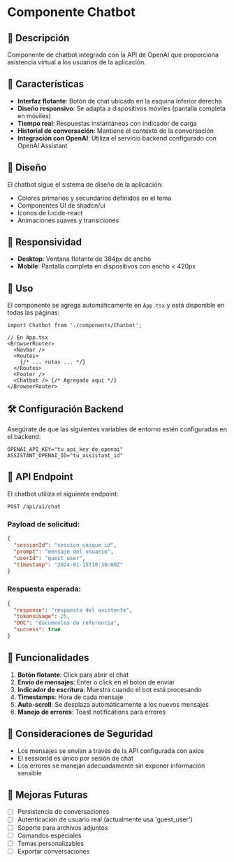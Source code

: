 # Componente Chatbot

## 📝 Descripción

Componente de chatbot integrado con la API de OpenAI que proporciona asistencia virtual a los usuarios de la aplicación.

## 🚀 Características

- **Interfaz flotante**: Botón de chat ubicado en la esquina inferior derecha
- **Diseño responsivo**: Se adapta a dispositivos móviles (pantalla completa en móviles)
- **Tiempo real**: Respuestas instantáneas con indicador de carga
- **Historial de conversación**: Mantiene el contexto de la conversación
- **Integración con OpenAI**: Utiliza el servicio backend configurado con OpenAI Assistant

## 🎨 Diseño

El chatbot sigue el sistema de diseño de la aplicación:
- Colores primarios y secundarios definidos en el tema
- Componentes UI de shadcn/ui
- Iconos de lucide-react
- Animaciones suaves y transiciones

## 📱 Responsividad

- **Desktop**: Ventana flotante de 384px de ancho
- **Mobile**: Pantalla completa en dispositivos con ancho < 420px

## 🔧 Uso

El componente se agrega automáticamente en `App.tsx` y está disponible en todas las páginas:

```tsx
import Chatbot from './components/Chatbot';

// En App.tsx
<BrowserRouter>
  <Navbar />
  <Routes>
    {/* ... rutas ... */}
  </Routes>
  <Footer />
  <Chatbot /> {/* Agregado aquí */}
</BrowserRouter>
```

## 🛠️ Configuración Backend

Asegúrate de que las siguientes variables de entorno estén configuradas en el backend:

```env
OPENAI_API_KEY="tu_api_key_de_openai"
ASSISTANT_OPENAI_ID="tu_assistant_id"
```

## 📡 API Endpoint

El chatbot utiliza el siguiente endpoint:

```
POST /api/ai/chat
```

### Payload de solicitud:
```json
{
  "sessionId": "session_unique_id",
  "prompt": "mensaje del usuario",
  "userId": "guest_user",
  "timestamp": "2024-01-15T10:30:00Z"
}
```

### Respuesta esperada:
```json
{
  "response": "respuesta del asistente",
  "tokensUsage": 25,
  "DOC": "documentos de referencia",
  "success": true
}
```

## 🎯 Funcionalidades

1. **Botón flotante**: Click para abrir el chat
2. **Envío de mensajes**: Enter o click en el botón de enviar
3. **Indicador de escritura**: Muestra cuando el bot está procesando
4. **Timestamps**: Hora de cada mensaje
5. **Auto-scroll**: Se desplaza automáticamente a los nuevos mensajes
6. **Manejo de errores**: Toast notifications para errores

## 🔐 Consideraciones de Seguridad

- Los mensajes se envían a través de la API configurada con axios
- El sessionId es único por sesión de chat
- Los errores se manejan adecuadamente sin exponer información sensible

## 🚧 Mejoras Futuras

- [ ] Persistencia de conversaciones
- [ ] Autenticación de usuario real (actualmente usa 'guest_user')
- [ ] Soporte para archivos adjuntos
- [ ] Comandos especiales
- [ ] Temas personalizables
- [ ] Exportar conversaciones 